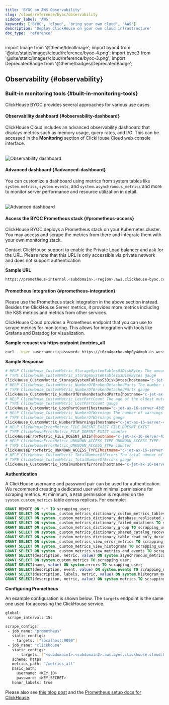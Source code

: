 ```yaml
---
title: 'BYOC on AWS Observability'
slug: /cloud/reference/byoc/observability
sidebar_label: 'AWS'
keywords: ['BYOC', 'cloud', 'bring your own cloud', 'AWS']
description: 'Deploy ClickHouse on your own cloud infrastructure'
doc_type: 'reference'
---
```


import Image from '@theme/IdealImage';
import byoc4 from '@site/static/images/cloud/reference/byoc-4.png';
import byoc3 from '@site/static/images/cloud/reference/byoc-3.png';
import DeprecatedBadge from '@theme/badges/DeprecatedBadge';

## Observability {#observability}

### Built-in monitoring tools {#built-in-monitoring-tools}
ClickHouse BYOC provides several approaches for various use cases.

#### Observability dashboard {#observability-dashboard}

ClickHouse Cloud includes an advanced observability dashboard that displays metrics such as memory usage, query rates, and I/O. This can be accessed in the **Monitoring** section of ClickHouse Cloud web console interface.

<br />

<Image img={byoc3} size="lg" alt="Observability dashboard" border />

<br />

#### Advanced dashboard {#advanced-dashboard}

You can customize a dashboard using metrics from system tables like `system.metrics`, `system.events`, and `system.asynchronous_metrics` and more to monitor server performance and resource utilization in detail.

<br />

<Image img={byoc4} size="lg" alt="Advanced dashboard" border />

<br />

#### Access the BYOC Prometheus stack {#prometheus-access}
ClickHouse BYOC deploys a Prometheus stack on your Kubernetes cluster. You may access and scrape the metrics from there and integrate them with your own monitoring stack.

Contact ClickHouse support to enable the Private Load balancer and ask for the URL. Please note that this URL is only accessible via private network and does not support authentication

**Sample URL**
```bash
https://prometheus-internal.<subdomain>.<region>.aws.clickhouse-byoc.com/query
```

#### Prometheus Integration {#prometheus-integration}

<DeprecatedBadge/>

Please use the Prometheus stack integration in the above section instead. Besides the ClickHouse Server metrics, it provides more metrics including the K8S metrics and metrics from other services.

ClickHouse Cloud provides a Prometheus endpoint that you can use to scrape metrics for monitoring. This allows for integration with tools like Grafana and Datadog for visualization.

**Sample request via https endpoint /metrics_all**

```bash
curl --user <username>:<password> https://i6ro4qarho.mhp0y4dmph.us-west-2.aws.byoc.clickhouse.cloud:8443/metrics_all
```

**Sample Response**

```bash
# HELP ClickHouse_CustomMetric_StorageSystemTablesS3DiskBytes The amount of bytes stored on disk `s3disk` in system database
# TYPE ClickHouse_CustomMetric_StorageSystemTablesS3DiskBytes gauge
ClickHouse_CustomMetric_StorageSystemTablesS3DiskBytes{hostname="c-jet-ax-16-server-43d5baj-0"} 62660929
# HELP ClickHouse_CustomMetric_NumberOfBrokenDetachedParts The number of broken detached parts
# TYPE ClickHouse_CustomMetric_NumberOfBrokenDetachedParts gauge
ClickHouse_CustomMetric_NumberOfBrokenDetachedParts{hostname="c-jet-ax-16-server-43d5baj-0"} 0
# HELP ClickHouse_CustomMetric_LostPartCount The age of the oldest mutation (in seconds)
# TYPE ClickHouse_CustomMetric_LostPartCount gauge
ClickHouse_CustomMetric_LostPartCount{hostname="c-jet-ax-16-server-43d5baj-0"} 0
# HELP ClickHouse_CustomMetric_NumberOfWarnings The number of warnings issued by the server. It usually indicates about possible misconfiguration
# TYPE ClickHouse_CustomMetric_NumberOfWarnings gauge
ClickHouse_CustomMetric_NumberOfWarnings{hostname="c-jet-ax-16-server-43d5baj-0"} 2
# HELP ClickHouseErrorMetric_FILE_DOESNT_EXIST FILE_DOESNT_EXIST
# TYPE ClickHouseErrorMetric_FILE_DOESNT_EXIST counter
ClickHouseErrorMetric_FILE_DOESNT_EXIST{hostname="c-jet-ax-16-server-43d5baj-0",table="system.errors"} 1
# HELP ClickHouseErrorMetric_UNKNOWN_ACCESS_TYPE UNKNOWN_ACCESS_TYPE
# TYPE ClickHouseErrorMetric_UNKNOWN_ACCESS_TYPE counter
ClickHouseErrorMetric_UNKNOWN_ACCESS_TYPE{hostname="c-jet-ax-16-server-43d5baj-0",table="system.errors"} 8
# HELP ClickHouse_CustomMetric_TotalNumberOfErrors The total number of errors on server since the last restart
# TYPE ClickHouse_CustomMetric_TotalNumberOfErrors gauge
ClickHouse_CustomMetric_TotalNumberOfErrors{hostname="c-jet-ax-16-server-43d5baj-0"} 9
```

**Authentication**

A ClickHouse username and password pair can be used for authentication. We recommend creating a dedicated user with minimal permissions for scraping metrics. At minimum, a `READ` permission is required on the `system.custom_metrics` table across replicas. For example:

```sql
GRANT REMOTE ON *.* TO scrapping_user;
GRANT SELECT ON system._custom_metrics_dictionary_custom_metrics_tables TO scrapping_user;
GRANT SELECT ON system._custom_metrics_dictionary_database_replicated_recovery_time TO scrapping_user;
GRANT SELECT ON system._custom_metrics_dictionary_failed_mutations TO scrapping_user;
GRANT SELECT ON system._custom_metrics_dictionary_group TO scrapping_user;
GRANT SELECT ON system._custom_metrics_dictionary_shared_catalog_recovery_time TO scrapping_user;
GRANT SELECT ON system._custom_metrics_dictionary_table_read_only_duration_seconds TO scrapping_user;
GRANT SELECT ON system._custom_metrics_view_error_metrics TO scrapping_user;
GRANT SELECT ON system._custom_metrics_view_histograms TO scrapping_user;
GRANT SELECT ON system._custom_metrics_view_metrics_and_events TO scrapping_user;
GRANT SELECT(description, metric, value) ON system.asynchronous_metrics TO scrapping_user;
GRANT SELECT ON system.custom_metrics TO scrapping_user;
GRANT SELECT(name, value) ON system.errors TO scrapping_user;
GRANT SELECT(description, event, value) ON system.events TO scrapping_user;
GRANT SELECT(description, labels, metric, value) ON system.histogram_metrics TO scrapping_user;
GRANT SELECT(description, metric, value) ON system.metrics TO scrapping_user;
```

**Configuring Prometheus**

An example configuration is shown below. The `targets` endpoint is the same one used for accessing the ClickHouse service.

```bash
global:
 scrape_interval: 15s

scrape_configs:
 - job_name: "prometheus"
   static_configs:
   - targets: ["localhost:9090"]
 - job_name: "clickhouse"
   static_configs:
     - targets: ["<subdomain1>.<subdomain2>.aws.byoc.clickhouse.cloud:8443"]
   scheme: https
   metrics_path: "/metrics_all"
   basic_auth:
     username: <KEY_ID>
     password: <KEY_SECRET>
   honor_labels: true
```

Please also see [this blog post](https://clickhouse.com/blog/clickhouse-cloud-now-supports-prometheus-monitoring) and the [Prometheus setup docs for ClickHouse](/integrations/prometheus).
